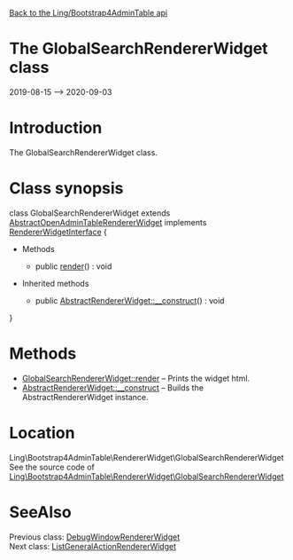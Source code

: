 [Back to the Ling/Bootstrap4AdminTable api](https://github.com/lingtalfi/Bootstrap4AdminTable/blob/master/doc/api/Ling/Bootstrap4AdminTable.md)



The GlobalSearchRendererWidget class
================
2019-08-15 --> 2020-09-03






Introduction
============

The GlobalSearchRendererWidget class.



Class synopsis
==============


class <span class="pl-k">GlobalSearchRendererWidget</span> extends [AbstractOpenAdminTableRendererWidget](https://github.com/lingtalfi/Bootstrap4AdminTable/blob/master/doc/api/Ling/Bootstrap4AdminTable/RendererWidget/AbstractOpenAdminTableRendererWidget.md) implements [RendererWidgetInterface](https://github.com/lingtalfi/Bootstrap4AdminTable/blob/master/doc/api/Ling/Bootstrap4AdminTable/RendererWidget/RendererWidgetInterface.md) {

- Methods
    - public [render](https://github.com/lingtalfi/Bootstrap4AdminTable/blob/master/doc/api/Ling/Bootstrap4AdminTable/RendererWidget/GlobalSearchRendererWidget/render.md)() : void

- Inherited methods
    - public [AbstractRendererWidget::__construct](https://github.com/lingtalfi/Bootstrap4AdminTable/blob/master/doc/api/Ling/Bootstrap4AdminTable/RendererWidget/AbstractRendererWidget/__construct.md)() : void

}






Methods
==============

- [GlobalSearchRendererWidget::render](https://github.com/lingtalfi/Bootstrap4AdminTable/blob/master/doc/api/Ling/Bootstrap4AdminTable/RendererWidget/GlobalSearchRendererWidget/render.md) &ndash; Prints the widget html.
- [AbstractRendererWidget::__construct](https://github.com/lingtalfi/Bootstrap4AdminTable/blob/master/doc/api/Ling/Bootstrap4AdminTable/RendererWidget/AbstractRendererWidget/__construct.md) &ndash; Builds the AbstractRendererWidget instance.





Location
=============
Ling\Bootstrap4AdminTable\RendererWidget\GlobalSearchRendererWidget<br>
See the source code of [Ling\Bootstrap4AdminTable\RendererWidget\GlobalSearchRendererWidget](https://github.com/lingtalfi/Bootstrap4AdminTable/blob/master/RendererWidget/GlobalSearchRendererWidget.php)



SeeAlso
==============
Previous class: [DebugWindowRendererWidget](https://github.com/lingtalfi/Bootstrap4AdminTable/blob/master/doc/api/Ling/Bootstrap4AdminTable/RendererWidget/DebugWindowRendererWidget.md)<br>Next class: [ListGeneralActionRendererWidget](https://github.com/lingtalfi/Bootstrap4AdminTable/blob/master/doc/api/Ling/Bootstrap4AdminTable/RendererWidget/ListGeneralActionRendererWidget.md)<br>
